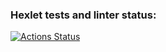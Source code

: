 ### Hexlet tests and linter status:
[![Actions Status](https://github.com/DenisJD/java-project-78/workflows/hexlet-check/badge.svg)](https://github.com/DenisJD/java-project-78/actions)